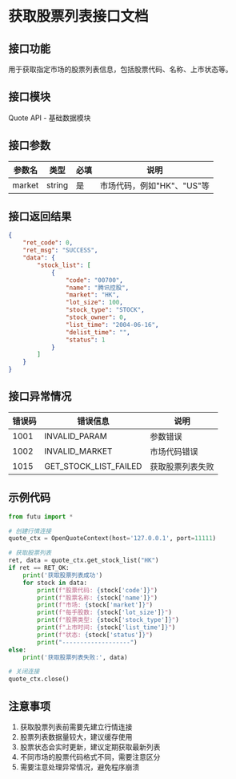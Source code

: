# 获取股票列表接口文档

## 接口功能
用于获取指定市场的股票列表信息，包括股票代码、名称、上市状态等。

## 接口模块
Quote API - 基础数据模块

## 接口参数
| 参数名 | 类型 | 必填 | 说明 |
|--------|------|------|------|
| market | string | 是 | 市场代码，例如"HK"、"US"等 |

## 接口返回结果
```json
{
    "ret_code": 0,
    "ret_msg": "SUCCESS",
    "data": {
        "stock_list": [
            {
                "code": "00700",
                "name": "腾讯控股",
                "market": "HK",
                "lot_size": 100,
                "stock_type": "STOCK",
                "stock_owner": 0,
                "list_time": "2004-06-16",
                "delist_time": "",
                "status": 1
            }
        ]
    }
}
```

## 接口异常情况
| 错误码 | 错误信息 | 说明 |
|--------|----------|------|
| 1001 | INVALID_PARAM | 参数错误 |
| 1002 | INVALID_MARKET | 市场代码错误 |
| 1015 | GET_STOCK_LIST_FAILED | 获取股票列表失败 |

## 示例代码
```python
from futu import *

# 创建行情连接
quote_ctx = OpenQuoteContext(host='127.0.0.1', port=11111)

# 获取股票列表
ret, data = quote_ctx.get_stock_list("HK")
if ret == RET_OK:
    print('获取股票列表成功')
    for stock in data:
        print(f"股票代码: {stock['code']}")
        print(f"股票名称: {stock['name']}")
        print(f"市场: {stock['market']}")
        print(f"每手股数: {stock['lot_size']}")
        print(f"股票类型: {stock['stock_type']}")
        print(f"上市时间: {stock['list_time']}")
        print(f"状态: {stock['status']}")
        print("-------------------")
else:
    print('获取股票列表失败:', data)

# 关闭连接
quote_ctx.close()
```

## 注意事项
1. 获取股票列表前需要先建立行情连接
2. 股票列表数据量较大，建议缓存使用
3. 股票状态会实时更新，建议定期获取最新列表
4. 不同市场的股票代码格式不同，需要注意区分
5. 需要注意处理异常情况，避免程序崩溃 